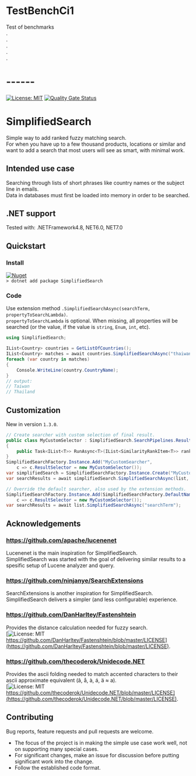 # TestBenchCi1
Test of benchmarks  
.  
.  
.  
.  
.  
# ------
[![License: MIT](https://img.shields.io/badge/License-MIT-yellow.svg)](LICENSE)
[![Quality Gate Status](https://sonarcloud.io/api/project_badges/measure?project=tommysor_SimplifiedSearch&metric=alert_status)](https://sonarcloud.io/summary/overall?id=tommysor_SimplifiedSearch)
# SimplifiedSearch
Simple way to add ranked fuzzy matching search.\
For when you have up to a few thousand products, locations or similar and want to add a search that most users will see as smart, with minimal work.
## Intended use case
Searching through lists of short phrases like country names or the subject line in emails.\
Data in databases must first be loaded into memory in order to be searched.
## .NET support
Tested with: .NETFramework4.8, NET6.0, NET7.0
## Quickstart
### Install
[![Nuget](https://img.shields.io/nuget/v/SimplifiedSearch)](https://www.nuget.org/packages/SimplifiedSearch/)\
`> dotnet add package SimplifiedSearch`
### Code
Use extension method `.SimplifiedSearchAsync(searchTerm, propertyToSearchLambda)`.\
`propertyToSearchLambda` is optional. When missing, all properties will be searched (or the value, if the value is `string`, `Enum`, `int`, etc).
```csharp
using SimplifiedSearch;

IList<Country> countries = GetListOfCountries();
IList<Country> matches = await countries.SimplifiedSearchAsync("thaiwan", x => x.CountryName);
foreach (var country in matches)
{
    Console.WriteLine(country.CountryName);
}
// output:
// Taiwan
// Thailand
```
## Customization
New in version `1.3.0`.
```csharp
// Create searcher with custom selection of final result.
public class MyCustomSelector : SimplifiedSearch.SearchPipelines.ResultSelectors.IResultSelector
{
    public Task<IList<T>> RunAsync<T>(IList<SimilarityRankItem<T>> rankedList) => ...
}
SimplifiedSearchFactory.Instance.Add("MyCustomSearcher",
    c => c.ResultSelector = new MyCustomSelector());
var simplifiedSearch = SimplifiedSearchFactory.Instance.Create("MyCustomSearcher");
var searchResults = await simplifiedSearch.SimplifiedSearchAsync(list, "searchTerm");

// Override the default searcher, also used by the extension methods.
SimplifiedSearchFactory.Instance.Add(SimplifiedSearchFactory.DefaultName,
    c => c.ResultSelector = new MyCustomSelector());
var searchResults = await list.SimplifiedSearchAsync("searchTerm");
```
## Acknowledgements
### https://github.com/apache/lucenenet
Lucenenet is the main inspiration for SimplifiedSearch.\
SimplifiedSearch was started with the goal of delivering similar results to a spesific setup of Lucene analyzer and query.
### https://github.com/ninjanye/SearchExtensions
SearchExtensions is another inspiration for SimplifiedSearch.\
SimplifiedSearch delivers a simpler (and less configurable) experience.
### https://github.com/DanHarltey/Fastenshtein
Provides the distance calculation needed for fuzzy search.\
[![License: MIT](https://img.shields.io/badge/License-MIT-yellow.svg) https://github.com/DanHarltey/Fastenshtein/blob/master/LICENSE](https://github.com/DanHarltey/Fastenshtein/blob/master/LICENSE).
### https://github.com/thecoderok/Unidecode.NET
Provides the ascii folding needed to match accented characters to their ascii approximate equivalent (â, å, à, á, ä ≈ a).\
[![License: MIT](https://img.shields.io/badge/License-MIT-yellow.svg) https://github.com/thecoderok/Unidecode.NET/blob/master/LICENSE](https://github.com/thecoderok/Unidecode.NET/blob/master/LICENSE).
## Contributing
Bug reports, feature requests and pull requests are welcome.
- The focus of the project is in making the simple use case work well, not on supporting many special cases.
- For significant changes, make an issue for discussion before putting significant work into the change.
- Follow the established code format.
